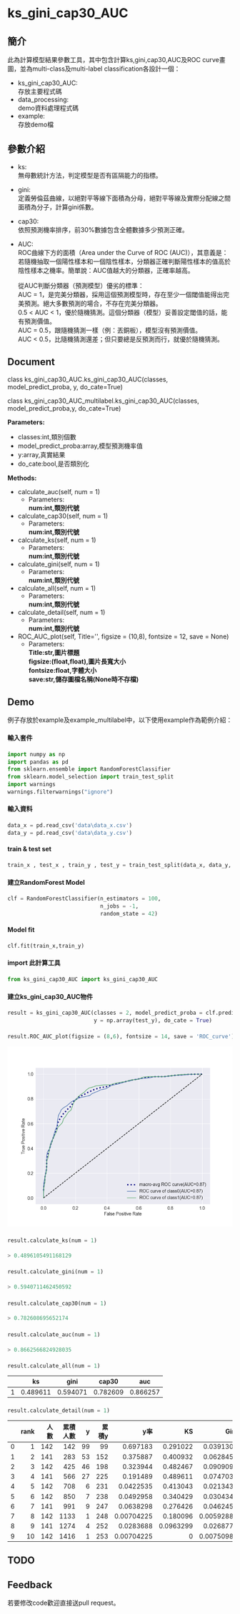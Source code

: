 # ks_gini_cap30_AUC

## 簡介
此為計算模型結果參數工具，其中包含計算ks,gini,cap30,AUC及ROC curve畫圖，並為multi-class及multi-label classification各設計一個：

  
* ks_gini_cap30_AUC: \
  存放主要程式碼
* data_processing: \
  demo資料處理程式碼
* example: \
  存放demo檔

## 參數介紹
* ks: \
  無母數統計方法，判定模型是否有區隔能力的指標。
* gini: \
  定義勞倫茲曲線，以絕對平等線下面積為分母，絕對平等線及實際分配線之間面積為分子，計算gini係數。
* cap30: \
  依照預測機率排序，前30%數據包含全體數據多少預測正確。
* AUC: \
  ROC曲線下方的面積（Area under the Curve of ROC (AUC)），其意義是： \
  若隨機抽取一個陽性樣本和一個陰性樣本，分類器正確判斷陽性樣本的值高於陰性樣本之機率。簡單說：AUC值越大的分類器，正確率越高。 

  從AUC判斷分類器（預測模型）優劣的標準： \
  AUC = 1，是完美分類器，採用這個預測模型時，存在至少一個閾值能得出完美預測。絕大多數預測的場合，不存在完美分類器。 \
  0.5 < AUC < 1，優於隨機猜測。這個分類器（模型）妥善設定閾值的話，能有預測價值。 \
  AUC = 0.5，跟隨機猜測一樣（例：丟銅板），模型沒有預測價值。 \
  AUC < 0.5，比隨機猜測還差；但只要總是反預測而行，就優於隨機猜測。

## Document 
class ks_gini_cap30_AUC.ks_gini_cap30_AUC(classes, model_predict_proba, y, do_cate=True)

class ks_gini_cap30_AUC_multilabel.ks_gini_cap30_AUC(classes, model_predict_proba,y, do_cate=True)

**Parameters:**
* classes:int,類別個數
* model_predict_proba:array,模型預測機率值
* y:array,真實結果
* do_cate:bool,是否類別化
  
**Methods:**
* calculate_auc(self, num = 1)
  * Parameters: \
  **num:int,類別代號**
* calculate_cap30(self, num = 1)
  * Parameters: \
  **num:int,類別代號**
* calculate_ks(self, num = 1)
  * Parameters: \
  **num:int,類別代號**
* calculate_gini(self, num = 1)
  * Parameters: \
  **num:int,類別代號**
* calculate_all(self, num = 1)
  * Parameters: \
  **num:int,類別代號**
* calculate_detail(self, num = 1)
  * Parameters: \
  **num:int,類別代號**
* ROC_AUC_plot(self, Title='', figsize = (10,8), fontsize = 12, save = None)
  * Parameters: \
  **Title:str,圖片標題** \
  **figsize:(float,float),圖片長寬大小** \
  **fontsize:float,字體大小** \
  **save:str,儲存圖檔名稱(None時不存檔)**

## Demo
例子存放於example及example_multilabel中，以下使用example作為範例介紹：

#### 輸入套件
```python
import numpy as np
import pandas as pd
from sklearn.ensemble import RandomForestClassifier
from sklearn.model_selection import train_test_split
import warnings
warnings.filterwarnings("ignore")
```

#### 輸入資料
```python
data_x = pd.read_csv('data\data_x.csv')
data_y = pd.read_csv('data\data_y.csv')
```

#### train & test set
```python
train_x , test_x , train_y , test_y = train_test_split(data_x, data_y, test_size = 0.2, random_state = 42)
```

#### 建立RandomForest Model
```python
clf = RandomForestClassifier(n_estimators = 100,
                             n_jobs = -1,
                             random_state = 42)
```

#### Model fit
```python
clf.fit(train_x,train_y)
```

#### import 此計算工具
```python
from ks_gini_cap30_AUC import ks_gini_cap30_AUC
```

#### 建立ks_gini_cap30_AUC物件
```python
result = ks_gini_cap30_AUC(classes = 2, model_predict_proba = clf.predict_proba(test_x), 
                           y = np.array(test_y), do_cate = True)
```

#### 
```python
result.ROC_AUC_plot(figsize = (8,6), fontsize = 14, save = 'ROC_curve')
```

![ROC_curve](fig/ROC_curve.png)

#### 
```python
result.calculate_ks(num = 1)

> 0.4896105491168129
```

#### 
```python
result.calculate_gini(num = 1)

> 0.5940711462450592
```

#### 
```python
result.calculate_cap30(num = 1)

> 0.782608695652174
```

#### 
```python
result.calculate_auc(num = 1)

> 0.8662566824928035
```

#### 
```python
result.calculate_all(num = 1)
```

|  | ks | gini | cap30 | auc |
|--|----|------|-------|-----|
| 1 | 0.489611 | 0.594071 | 0.782609 | 0.866257 |


#### 
```python
result.calculate_detail(num = 1)
```
|    |   rank |   人數 |   累積人數 |   y |   累積y |        y率 |        KS |       Gini |
|---:|-------:|-------:|-----------:|----:|--------:|-----------:|----------:|-----------:|
|  0 |      1 |    142 |        142 |  99 |      99 | 0.697183   | 0.291022  | 0.0391304  |
|  1 |      2 |    141 |        283 |  53 |     152 | 0.375887   | 0.400932  | 0.0628458  |
|  2 |      3 |    142 |        425 |  46 |     198 | 0.323944   | 0.482467  | 0.0909091  |
|  3 |      4 |    141 |        566 |  27 |     225 | 0.191489   | 0.489611  | 0.0747036  |
|  4 |      5 |    142 |        708 |   6 |     231 | 0.0422535  | 0.413043  | 0.0213439  |
|  5 |      6 |    142 |        850 |   7 |     238 | 0.0492958  | 0.340429  | 0.0304348  |
|  6 |      7 |    141 |        991 |   9 |     247 | 0.0638298  | 0.276426  | 0.0462451  |
|  7 |      8 |    142 |       1133 |   1 |     248 | 0.00704225 | 0.180096  | 0.00592885 |
|  8 |      9 |    141 |       1274 |   4 |     252 | 0.0283688  | 0.0963299 | 0.0268775  |
|  9 |     10 |    142 |       1416 |   1 |     253 | 0.00704225 | 0         | 0.00750988 |

## TODO


## Feedback
若要修改code歡迎直接送pull request。